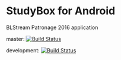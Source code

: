 # StudyBox for Android
BLStream Patronage 2016 application

master: [![Build Status](https://travis-ci.org/blstream/StudyBox_Android.svg?branch=master)](https://travis-ci.org/blstream/StudyBox_Android)

development: [![Build Status](https://travis-ci.org/blstream/StudyBox_Android.svg?branch=development)](https://travis-ci.org/blstream/StudyBox_Android)
